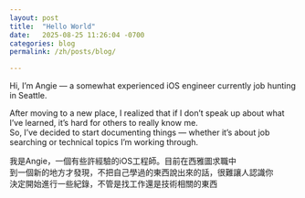 ```yaml
---
layout: post
title:  "Hello World"
date:   2025-08-25 11:26:04 -0700
categories: blog
permalink: /zh/posts/blog/

---
```


Hi, I’m Angie — a somewhat experienced iOS engineer currently job hunting in Seattle.  

After moving to a new place, I realized that if I don’t speak up about what I’ve learned, it’s hard for others to really know me.  
So, I’ve decided to start documenting things — whether it’s about job searching or technical topics I’m working through.  
  
我是Angie，一個有些許經驗的iOS工程師。目前在西雅圖求職中  
到一個新的地方才發現，不把自己學過的東西說出來的話，很難讓人認識你  
決定開始進行一些紀錄，不管是找工作還是技術相關的東西

